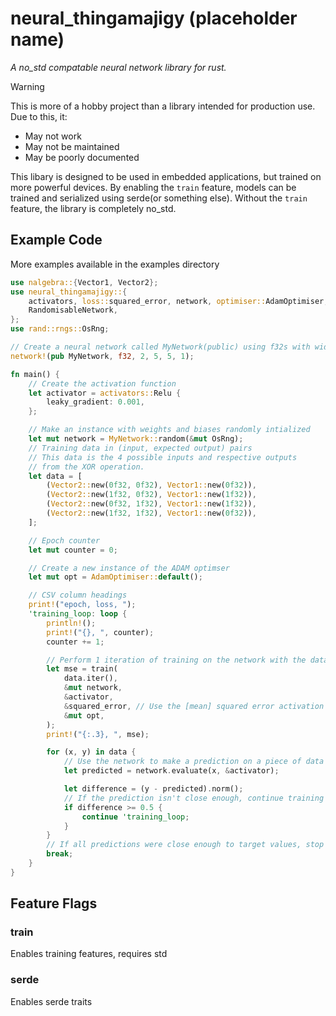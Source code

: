 # neural_thingamajigy (placeholder name)
*A no_std compatable neural network library for rust.*

> [!WARNING]
> This is more of a hobby project than a library intended for production use.
> Due to this, it:
>  - May not work
>  - May not be maintained
>  - May be poorly documented

This libary is designed to be used in embedded applications, but trained on more powerful devices. By enabling the `train` feature, models can be trained and serialized using serde(or something else). Without the `train` feature, the library is completely no_std.

## Example Code
More examples available in the examples directory

```rust 
use nalgebra::{Vector1, Vector2};
use neural_thingamajigy::{
    activators, loss::squared_error, network, optimiser::AdamOptimiser, train, Network,
    RandomisableNetwork,
};
use rand::rngs::OsRng;

// Create a neural network called MyNetwork(public) using f32s with widths 2, 5, 5, 1. 
network!(pub MyNetwork, f32, 2, 5, 5, 1);

fn main() {
    // Create the activation function
    let activator = activators::Relu {
        leaky_gradient: 0.001,
    };

    // Make an instance with weights and biases randomly intialized
    let mut network = MyNetwork::random(&mut OsRng);
    // Training data in (input, expected output) pairs
    // This data is the 4 possible inputs and respective outputs
    // from the XOR operation.
    let data = [
        (Vector2::new(0f32, 0f32), Vector1::new(0f32)),
        (Vector2::new(1f32, 0f32), Vector1::new(1f32)),
        (Vector2::new(0f32, 1f32), Vector1::new(1f32)),
        (Vector2::new(1f32, 1f32), Vector1::new(0f32)),
    ];

    // Epoch counter
    let mut counter = 0;

    // Create a new instance of the ADAM optimser
    let mut opt = AdamOptimiser::default();

    // CSV column headings
    print!("epoch, loss, ");
    'training_loop: loop {
        println!();
        print!("{}, ", counter);
        counter += 1;

        // Perform 1 iteration of training on the network with the data
        let mse = train(
            data.iter(),
            &mut network,
            &activator,
            &squared_error, // Use the [mean] squared error activation function.
            &mut opt,
        );
        print!("{:.3}, ", mse);

        for (x, y) in data {
            // Use the network to make a prediction on a piece of data
            let predicted = network.evaluate(x, &activator);

            let difference = (y - predicted).norm();
            // If the prediction isn't close enough, continue training
            if difference >= 0.5 {
                continue 'training_loop;
            }
        }
        // If all predictions were close enough to target values, stop training, we are done
        break;
    }
}
```

## Feature Flags
### train
Enables training features, requires std
### serde
Enables serde traits